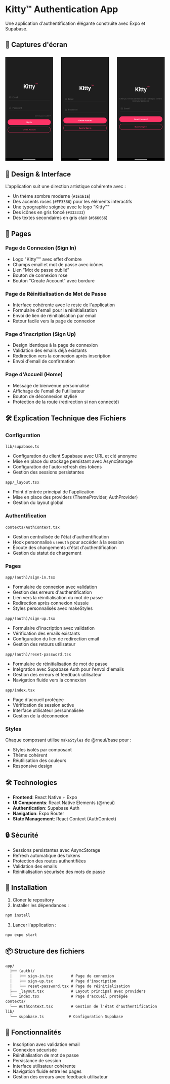# Kitty™ Authentication App

Une application d'authentification élégante construite avec Expo et Supabase.

## 🎨 Captures d'écran

<div style="display: flex; justify-content: space-between; flex-wrap: wrap;">
  <img src="assets/screenshots/SignIn.png" width="30%" alt="Page de connexion" />
  <img src="assets/screenshots/SignUp.png" width="30%" alt="Page d'inscription" />
  <img src="assets/screenshots/Reset.png" width="30%" alt="Page de réinitialisation" />
</div>

## 🎨 Design & Interface

L'application suit une direction artistique cohérente avec :
- Un thème sombre moderne (`#1E1E1E`)
- Des accents roses (`#FF3366`) pour les éléments interactifs
- Une typographie soignée avec le logo "Kitty™"
- Des icônes en gris foncé (`#333333`)
- Des textes secondaires en gris clair (`#666666`)

## 📱 Pages

### Page de Connexion (Sign In)
- Logo "Kitty™" avec effet d'ombre
- Champs email et mot de passe avec icônes
- Lien "Mot de passe oublié"
- Bouton de connexion rose
- Bouton "Create Account" avec bordure

### Page de Réinitialisation de Mot de Passe
- Interface cohérente avec le reste de l'application
- Formulaire d'email pour la réinitialisation
- Envoi de lien de réinitialisation par email
- Retour facile vers la page de connexion

### Page d'Inscription (Sign Up)
- Design identique à la page de connexion
- Validation des emails déjà existants
- Redirection vers la connexion après inscription
- Envoi d'email de confirmation

### Page d'Accueil (Home)
- Message de bienvenue personnalisé
- Affichage de l'email de l'utilisateur
- Bouton de déconnexion stylisé
- Protection de la route (redirection si non connecté)

## 🛠 Explication Technique des Fichiers

### Configuration
`lib/supabase.ts`
- Configuration du client Supabase avec URL et clé anonyme
- Mise en place du stockage persistant avec AsyncStorage
- Configuration de l'auto-refresh des tokens
- Gestion des sessions persistantes

`app/_layout.tsx`
- Point d'entrée principal de l'application
- Mise en place des providers (ThemeProvider, AuthProvider)
- Gestion du layout global

### Authentification
`contexts/AuthContext.tsx`
- Gestion centralisée de l'état d'authentification
- Hook personnalisé `useAuth` pour accéder à la session
- Écoute des changements d'état d'authentification
- Gestion du statut de chargement

### Pages
`app/(auth)/sign-in.tsx`
- Formulaire de connexion avec validation
- Gestion des erreurs d'authentification
- Lien vers la réinitialisation du mot de passe
- Redirection après connexion réussie
- Styles personnalisés avec makeStyles

`app/(auth)/sign-up.tsx`
- Formulaire d'inscription avec validation
- Vérification des emails existants
- Configuration du lien de redirection email
- Gestion des retours utilisateur

`app/(auth)/reset-password.tsx`
- Formulaire de réinitialisation de mot de passe
- Intégration avec Supabase Auth pour l'envoi d'emails
- Gestion des erreurs et feedback utilisateur
- Navigation fluide vers la connexion

`app/index.tsx`
- Page d'accueil protégée
- Vérification de session active
- Interface utilisateur personnalisée
- Gestion de la déconnexion

### Styles
Chaque composant utilise `makeStyles` de @rneui/base pour :
- Styles isolés par composant
- Thème cohérent
- Réutilisation des couleurs
- Responsive design

## 🛠 Technologies

- **Frontend**: React Native + Expo
- **UI Components**: React Native Elements (@rneui)
- **Authentication**: Supabase Auth
- **Navigation**: Expo Router
- **State Management**: React Context (AuthContext)

## 🔒 Sécurité

- Sessions persistantes avec AsyncStorage
- Refresh automatique des tokens
- Protection des routes authentifiées
- Validation des emails
- Réinitialisation sécurisée des mots de passe

## 🚀 Installation

1. Cloner le repository
2. Installer les dépendances :
```bash
npm install
```

3. Lancer l'application :
```bash
npx expo start
```

## 📦 Structure des fichiers

```
app/
  ├── (auth)/
  │   ├── sign-in.tsx        # Page de connexion
  │   ├── sign-up.tsx        # Page d'inscription
  │   └── reset-password.tsx # Page de réinitialisation
  ├── _layout.tsx            # Layout principal avec providers
  └── index.tsx              # Page d'accueil protégée
contexts/
  └── AuthContext.tsx        # Gestion de l'état d'authentification
lib/
  └── supabase.ts           # Configuration Supabase
```

## 🎯 Fonctionnalités

- Inscription avec validation email
- Connexion sécurisée
- Réinitialisation de mot de passe
- Persistance de session
- Interface utilisateur cohérente
- Navigation fluide entre les pages
- Gestion des erreurs avec feedback utilisateur
